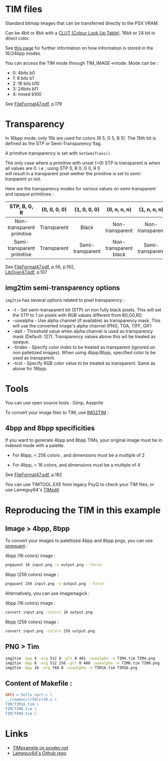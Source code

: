 # TIM files

Standard bitmap images that can be transferred directly to the PSX VRAM.

Can be 4bit or 8bit with a [CLUT (Colour Look Up Table)](https://en.wikipedia.org/wiki/Palette_(computing)), 16bit or 24 bit in direct color.  

See [this page](https://www.fourcc.org/pixel-format/rgb-bi_rgb/) for further information on how information is stored in the 16/24bpp modes.  

You can access the TIM mode through TIM_IMAGE->mode. 
Mode can be :

  * 0: 4bits   b0
  * 1: 8 bits  b1
  * 2: 16 bits b10
  * 3: 24bits  b11
  * 4: mixed   b100

See [FileFormat47.pdf](http://psx.arthus.net/sdk/Psy-Q/DOCS/FileFormat47.pdf), p.179

# Transparency

In 16bpp mode, only 15b are used for colors (R 5, G 5, B 5). The 15th bit is defined as the STP or Semi-Transparency flag.  

A primitive transparency is set with `SetSemiTrans()`.  

The only case where a primitive with unset (=0) STP is transparent is when all values are 0.  i.e ; using STP 0, B 0, G 0, R 0  
will result in a transparent pixel wether the primitive is set to semi-tranparent or not.  

Here are the transparency modes for various values on semi-transparent and opaque primitives :

 | STP, B, G, R | (0, 0, 0, 0) | (1, 0, 0, 0) | (0, n, n, n) | (1, n, n, n) |
 | :-: | :-: | :-: | :-: | :-: |
 | Non-transparent primitive | Transparent | Black | Non-transparent |  Non-transparent |  
 | Semi-transparent primitive | Transparent | Semi-transparent  | Non-transparent black |  Semi-transparent  |  

See [FileFormat47.pdf](http://psx.arthus.net/sdk/Psy-Q/DOCS/FileFormat47.pdf), p.56, p.192,   
[LibOver47.pdf](http://psx.arthus.net/sdk/Psy-Q/DOCS/LibOver47.pdf), p.107

## img2tim semi-transparency options

`img2tim` has several options related to pixel transparency :  

 * -t            - Set semi-transparent bit (STP) on non fully black pixels. This will set the STP to 1 on pixels with RGB values different from B0,G0,R0.
 * -usealpha     - Use alpha channel (if available) as transparency mask. This will use the converted image's alpha channel (PNG, TGA, TIFF, GIF)
 * -alpt <value> - Threshold value when alpha channel is used as transparency mask (Default: 127). Transparency values above this wil be treated as opaque.
 * -tindex <col> - Specify color index to be treated as transparent (ignored on non palletized images). When using 4bpp/8bpp, specified color to be used as transparent.
 * -tcol <r g b> - Specify RGB color value to be treated as transparent. Same as above for 16bpp.

# Tools

You can use open source tools : Gimp, Aseprite

To convert your image files to TIM, use [IMG2TIM](https://github.com/Lameguy64/img2tim) :

## 4bpp and 8bpp specificities 

If you want to generate 4bpp and 8bpp TIMs, your original image must be in indexed mode with a palette.

  * For 8bpp, < 256 colors , and dimensions must be a multiple of 2

  * For 4bpp, < 16 colors, and dimensions must be a multiple of 4
  
See [FileFormat47.pdf](http://psx.arthus.net/sdk/Psy-Q/DOCS/FileFormat47.pdf), p.182

You can use TIMTOOL.EXE from legacy PsyQ to check your TIM files, or use Lameguy64's [TIMedit](https://github.com/Lameguy64/TIMedit)

# Reproducing the TIM in this example

## Image > 4bpp, 8bpp

To convert your images to palettized 4bpp and 8bpp pngs, you can use [pngquant](https://pngquant.org/) :

4bpp (16 colors) image :

```bash
pngquant 16 input.png -o output.png --force 
```
8bpp (256 colors) image :

```bash
pngquant 256 input.png -o output.png --force 
```
 
Alternatively, you can use imagemagick :

4bpp (16 colors) image :

```bash
convert input.png -colors 16 output.png 
```
8bpp (256 colors) image :

```bash
convert input.png -colors 256 output.png
```

## PNG > Tim

```bash
img2tim -bpp 4 -org 512 0 -plt 0 481 -usealpha -o TIM4.tim TIM4.png 
img2tim -bpp 8 -org 512 256 -plt 0 480 -usealpha -o TIM8.tim TIM8.png 
img2tim -bpp 16 -org 768 0 -usealpha -o TIM16.tim TIM16.png 
```
## Content of Makefile :

```mk
SRCS = hello_sprt.c \
../common/crt0/crt0.s \
TIM/TIM16.tim \
TIM/TIM8.tim \
TIM/TIM4.tim \
```

# Links 

  * [TIMexample on psxdev.net](http://www.psxdev.net/forum/viewtopic.php?f=64&t=313)
  * [Lameguy64's Github repo](https://github.com/Lameguy64)
